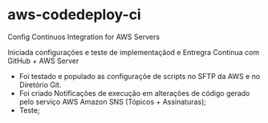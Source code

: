 # aws-codedeploy-ci
Config Continuos Integration for AWS Servers

Iniciada configurações e teste de implementaçãod e Entregra Continua com GitHub + AWS Server

 - Foi testado e populado as configuraçõe de scripts no SFTP da AWS e no Diretório Git.
 - Foi criado Notificações de execução em alterações de código gerado pelo serviço AWS Amazon SNS (Tópicos + Assinaturas);
 - Teste;